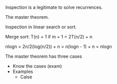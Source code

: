 Inspection is a legitimate to solve recurrences. 

The master theorem.

Inspection in linear search or sort.

Merge sort: T(n) = 1 if m = 1 = 2T(n/2) + n

nlogn = 2n/2(log(n/2)) + n = n(logn - 1) + n = nlogn

The master theorem has three cases
- Know the cases (exam)
- Examples
	- Calse 